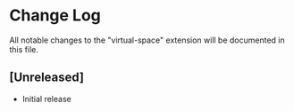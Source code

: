 # Change Log

All notable changes to the "virtual-space" extension will be documented in this file.

## [Unreleased]

- Initial release